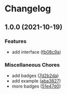 # Changelog

## 1.0.0 (2021-10-19)


### Features

* add interface ([fb08c9a](https://www.github.com/brokeyourbike/http-client/commit/fb08c9ae1236a9cd3e3bafe68ebc170c77c8128a))


### Miscellaneous Chores

* add badges ([7d2b2da](https://www.github.com/brokeyourbike/http-client/commit/7d2b2dabed71b3f94db836051a86e664277d5d3c))
* add example ([aba3827](https://www.github.com/brokeyourbike/http-client/commit/aba3827dd8084c73da91eccd37fb6e92a6e826e0))
* more badges ([51e47d0](https://www.github.com/brokeyourbike/http-client/commit/51e47d0acb107f22d87f4a9325c59ea3187f9cef))
